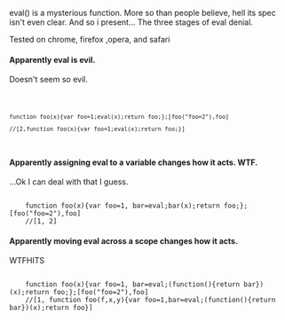 eval() is a mysterious function. More so than people believe, hell its spec isn't even clear. And so i present... The three stages of eval denial.

Tested on chrome, firefox ,opera, and safari

#### Apparently eval is evil.
Doesn't seem so evil.

<code>

	function foo(x){var foo=1;eval(x);return foo;};[foo("foo=2"),foo]

	//[2,function foo(x){var foo=1;eval(x);return foo;}]
</code>

#### Apparently assigning eval to a variable changes how it acts. WTF.
...Ok I can deal with that I guess.

<code>
	function foo(x){var foo=1, bar=eval;bar(x);return foo;};[foo("foo=2"),foo]
	//[1, 2]
</code>

#### Apparently moving eval across a scope changes how it acts.
WTFHITS

<code>
	function foo(x){var foo=1, bar=eval;(function(){return bar})(x);return foo;};[foo("foo=2"),foo]
	//[1, function foo(f,x,y){var foo=1,bar=eval;(function(){return bar})(x);return foo}]
</code>